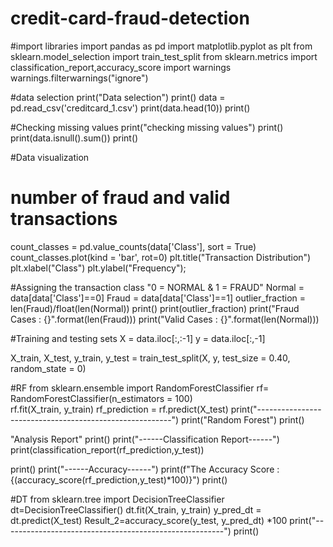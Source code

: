 # credit-card-fraud-detection
#import libraries
import pandas as pd
import matplotlib.pyplot as plt
from sklearn.model_selection import train_test_split
from sklearn.metrics import classification_report,accuracy_score
import warnings
warnings.filterwarnings("ignore")


#data selection
print("Data selection")
print()
data = pd.read_csv('creditcard_1.csv')
print(data.head(10))
print()


#Checking missing values
print("checking missing values")
print()
print(data.isnull().sum())
print()

#Data visualization
# number of fraud and valid transactions 
count_classes = pd.value_counts(data['Class'], sort = True)
count_classes.plot(kind = 'bar', rot=0)
plt.title("Transaction Distribution")
plt.xlabel("Class")
plt.ylabel("Frequency");


#Assigning the transaction class "0 = NORMAL  & 1 = FRAUD"
Normal = data[data['Class']==0]
Fraud = data[data['Class']==1]
outlier_fraction = len(Fraud)/float(len(Normal))
print()
print(outlier_fraction)
print("Fraud Cases : {}".format(len(Fraud)))
print("Valid Cases : {}".format(len(Normal)))


#Training and testing sets
X = data.iloc[:,:-1] 
y = data.iloc[:,-1]

X_train, X_test, y_train, y_test = train_test_split(X, y, test_size = 0.40, random_state = 0)




#RF
from sklearn.ensemble import RandomForestClassifier
rf= RandomForestClassifier(n_estimators = 100)  
rf.fit(X_train, y_train)
rf_prediction = rf.predict(X_test)
print("--------------------------------------------------------")
print("Random Forest")
print()

"Analysis Report"
print()
print("------Classification Report------")
print(classification_report(rf_prediction,y_test))

print()
print("------Accuracy------")
print(f"The Accuracy Score :{(accuracy_score(rf_prediction,y_test)*100)}")
print()

#DT
from sklearn.tree import DecisionTreeClassifier 
dt=DecisionTreeClassifier()
dt.fit(X_train, y_train)
y_pred_dt = dt.predict(X_test)
Result_2=accuracy_score(y_test, y_pred_dt) *100
print("-------------------------------------------------------")
print()
